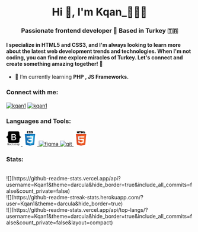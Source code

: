<h1 align="center">Hi 👋, I'm Kqan_👨🏻‍💻</h1>
<h3 align="center">Passionate frontend developer 🚀 Based in Turkey 🇹🇷 </h3>
<h4> I specialize in HTML5 and CSS3, and I'm always looking to learn more about the latest web development trends and technologies. When I'm not coding, you can find me explore miracles of Turkey. Let's connect and create something amazing together! 👋</h2>

- 🌱 I’m currently learning **PHP , JS Frameworks.**

<h3 align="left">Connect with me:</h3>
<p align="left">
<a href="https://twitter.com/kaan__eski" target="blank"><img align="center" src="https://raw.githubusercontent.com/rahuldkjain/github-profile-readme-generator/master/src/images/icons/Social/twitter.svg" alt="kqan1" height="30" width="40" /></a>
<a href="https://instagram.com/kaan___eski" target="blank"><img align="center" src="https://raw.githubusercontent.com/rahuldkjain/github-profile-readme-generator/master/src/images/icons/Social/instagram.svg" alt="kqan1" height="30" width="40" /></a>
</p>

<h3 align="left">Languages and Tools:</h3>
<p align="left"><a href="https://getbootstrap.com" target="_blank" rel="noreferrer"> <img src="https://raw.githubusercontent.com/devicons/devicon/master/icons/bootstrap/bootstrap-plain-wordmark.svg" alt="bootstrap" width="40" height="40"/> </a> <a href="https://www.w3schools.com/css/" target="_blank" rel="noreferrer"> <img src="https://raw.githubusercontent.com/devicons/devicon/master/icons/css3/css3-original-wordmark.svg" alt="css3" width="40" height="40"/> </a> <a href="https://www.figma.com/" target="_blank" rel="noreferrer"> <img src="https://www.vectorlogo.zone/logos/figma/figma-icon.svg" alt="figma" width="40" height="40"/> </a> <a href="https://git-scm.com/" target="_blank" rel="noreferrer"> <img src="https://www.vectorlogo.zone/logos/git-scm/git-scm-icon.svg" alt="git" width="40" height="40"/> </a> <a href="https://www.w3.org/html/" target="_blank" rel="noreferrer"> <img src="https://raw.githubusercontent.com/devicons/devicon/master/icons/html5/html5-original-wordmark.svg" alt="html5" width="40" height="40"/> </a>

<h3 align="left">Stats:</h3>
<br/>
![](https://github-readme-stats.vercel.app/api?username=Kqan1&theme=darcula&hide_border=true&include_all_commits=false&count_private=false)<br/>
![](https://github-readme-streak-stats.herokuapp.com/?user=Kqan1&theme=darcula&hide_border=true)<br/>
![](https://github-readme-stats.vercel.app/api/top-langs/?username=Kqan1&theme=darcula&hide_border=true&include_all_commits=false&count_private=false&layout=compact)
